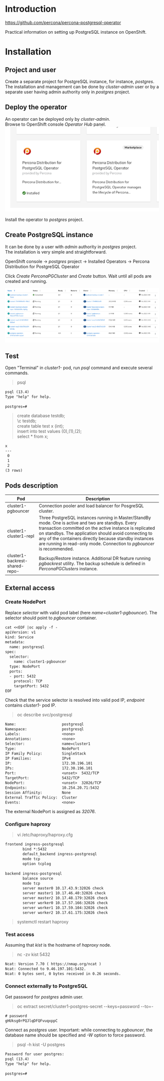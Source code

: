 # Introduction

https://github.com/percona/percona-postgresql-operator

Practical information on setting up PostgreSQL instance on OpenShift.

# Installation

## Project and user

Create a separate project for PostgreSQL instance, for instance, *postgres*. The installation and management can be done by *cluster-admin* user or by a separate user having admin authority only in *postgres* project.

## Deploy the operator

An operator can be deployed only by *cluster-admin*.<br>Browse to OpenShift console *Operator Hub* panel.<br>
![](https://github.com/stanislawbartkowski/CP4D/blob/main/img/Zrzut%20ekranu%20z%202021-11-01%2012-25-10.png)

Install the operator to *postgres* project.

## Create PostgreSQL instance

It can be done by a user with *admin* authority in *postgres* project.<br>
The installation is very simple and straightforward.<br>

OpenShift console -> *postgres* project -> Installed Operators -> Percona Distribution for PostgreSQL Operator<br>

Click *Create PerconaPGCluster* and *Create* button. Wait until all pods are created and running.

![](https://github.com/stanislawbartkowski/CP4D/blob/main/img/Zrzut%20ekranu%20z%202021-11-01%2012-33-46.png)

## Test

Open "Terminal" in *cluster1-* pod, run *psql* command and execute several commands.<br>

> psql
```
psql (13.4)
Type "help" for help.

postgres=# 
```
> create database testdb;<br>
> \c testdb;<br>
> create table test x (int);<br>
> insert into test values (0),(1),(2);<br>
> select * from x;
```
x 
---
 0
 1
 2
(3 rows)
```
## Pods description

| Pod | Description
| --- | --- | 
| cluster1-pgbouncer | Connection pooler and load balancer for PosgreSQL cluster. 
| cluster1-<br>cluster1-repl | Three PostgreSQL instances running in Master/StandBy mode. One is active and two are standbys. Every transaction committed on the active instance is replicated on standbys. The application should avoid connecting to any of the containers directly because standby instances are running in read-only mode. Connection to *pgbouncer* is recommended.
| cluster1-backrest-shared-repo- | Backup/Restore instance. Additional DR feature running *pgbackrest* utility. The backup schedule is defined in *PerconaPGClusters* instance.

## External access

### Create NodePort

Replace *selector* with valid pod label (here *name=cluster1-pgbouncer*). The selector should point to *pgbouncer* container.<br>
```
cat <<EOF |oc apply -f -
apiVersion: v1
kind: Service
metadata:
  name: postgresql
spec:
  selector:           
    name: cluster1-pgbouncer
  type: NodePort
  ports:
  - port: 5432
    protocol: TCP
    targetPort: 5432         
EOF
```

Check that the service selector is resolved into valid pod IP, *endpoint* contains *cluster1-* pod IP.

> oc describe svc/postgresql<br>
```
Name:                     postgresql
Namespace:                postgresql
Labels:                   <none>
Annotations:              <none>
Selector:                 name=cluster1
Type:                     NodePort
IP Family Policy:         SingleStack
IP Families:              IPv4
IP:                       172.30.196.101
IPs:                      172.30.196.101
Port:                     <unset>  5432/TCP
TargetPort:               5432/TCP
NodePort:                 <unset>  32026/TCP
Endpoints:                10.254.20.71:5432
Session Affinity:         None
External Traffic Policy:  Cluster
Events:                   <none>
```

The external NodePort is assigned as *32076*.
<br>
### Configure haproxy

> vi /etc/haproxy/haproxy.cfg<br>
```
frontend ingress-postgresql
        bind *:5432
        default_backend ingress-postgresql
        mode tcp
        option tcplog

backend ingress-postgresql
        balance source
        mode tcp
        server master0 10.17.43.9:32026 check
        server master1 10.17.46.40:32026 check
        server master2 10.17.48.179:32026 check
        server worker0 10.17.57.166:32026 check
        server worker1 10.17.59.104:32026 check
        server worker2 10.17.61.175:32026 check

```

> systemctl restart haproxy<br>

### Test access

Assuming that *kist* is the hostname of *haproxy* node.<br>

> nc -zv kist 5432
```
Ncat: Version 7.70 ( https://nmap.org/ncat )
Ncat: Connected to 9.46.197.101:5432.
Ncat: 0 bytes sent, 0 bytes received in 0.26 seconds.
```

### Connect externally to PostgreSQL

Get password for *postgres* admin user.<br>

> oc extract secret/cluster1-postgres-secret  --keys=password --to=-
```
# password
gHUksg0rPQJlqDFQFvuqxppC
```

Connect as *postgres* user. Important: while connecting to *pgbouncer*, the database name should be specified and *-W* option to force password.<br>

> psql -h kist -U postgres
```
Password for user postgres: 
psql (13.4)
Type "help" for help.

postgres=# 
```